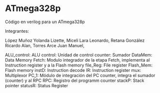 # ATmega328p
Código en verilog para un ATmega328p

Integrantes:

López Muñoz Yolanda Lizette,
Miceli Lara Leonardo,
Retana González Ricardo Alan,
Torres Arce Juan Manuel,

ALU_control: ALU
control: Unidad de control
counter: Sumador 
DataMem: Data Memory
Fetch: Modulo integrador de la etapa Fetch, implementa al Instruction register y a la Flash memory
file_Reg: File register
Flash_Mem: Flash memory
instD: Instruction decode
IR: Instruction register
mux: Multiplexor
PC_1: Módulo de integración del PC counter, integra el sumador (counter) y al RPC
RPC: Registro del programm counter
stackP: Stack pointer
statusR: Status Register

